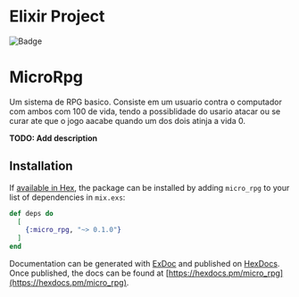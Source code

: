 # Elixir Project
![Badge](https://img.shields.io/static/v1?label=Elixir&message=Completed&color=blueviolet&style=for-the-badge)

# MicroRpg
Um sistema de RPG basico. Consiste em um usuario contra o computador com ambos com 100 de vida, tendo a possiblidade do usario atacar ou se curar ate que o jogo aacabe quando um dos dois atinja a vida 0.

**TODO: Add description**

## Installation

If [available in Hex](https://hex.pm/docs/publish), the package can be installed
by adding `micro_rpg` to your list of dependencies in `mix.exs`:

```elixir
def deps do
  [
    {:micro_rpg, "~> 0.1.0"}
  ]
end
```

Documentation can be generated with [ExDoc](https://github.com/elixir-lang/ex_doc)
and published on [HexDocs](https://hexdocs.pm). Once published, the docs can
be found at [https://hexdocs.pm/micro_rpg](https://hexdocs.pm/micro_rpg).

